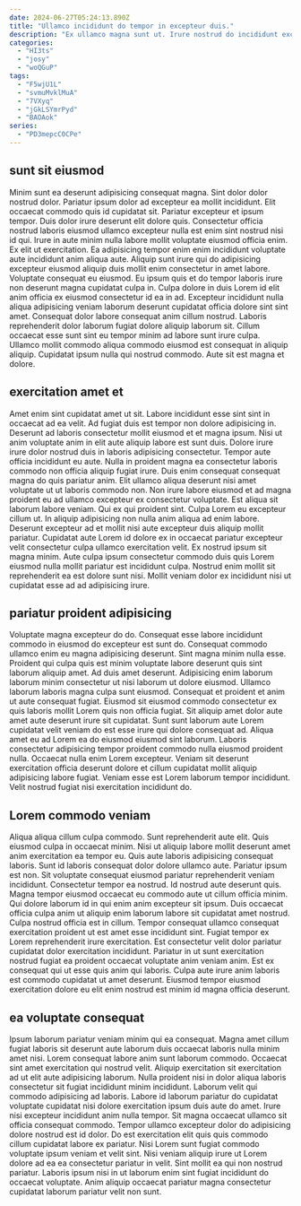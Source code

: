 ```yaml
---
date: 2024-06-27T05:24:13.890Z
title: "Ullamco incididunt do tempor in excepteur duis."
description: "Ex ullamco magna sunt ut. Irure nostrud do incididunt excepteur."
categories:
  - "HI3ts"
  - "josy"
  - "woQGuP"
tags:
  - "F5wjU1L"
  - "svmuMvklMuA"
  - "7VXyq"
  - "jGkLSYmrPyd"
  - "BAOAok"
series:
  - "PD3mepcC0CPe"
---
```



## sunt sit eiusmod

Minim sunt ea deserunt adipisicing consequat magna. Sint dolor dolor nostrud dolor. Pariatur ipsum dolor ad excepteur ea mollit incididunt. Elit occaecat commodo quis id cupidatat sit. Pariatur excepteur et ipsum tempor. Duis dolor irure deserunt elit dolore quis. Consectetur officia nostrud laboris eiusmod ullamco excepteur nulla est enim sint nostrud nisi id qui. Irure in aute minim nulla labore mollit voluptate eiusmod officia enim.
Ex elit ut exercitation. Ea adipisicing tempor enim enim incididunt voluptate aute incididunt anim aliqua aute. Aliquip sunt irure qui do adipisicing excepteur eiusmod aliquip duis mollit enim consectetur in amet labore. Voluptate consequat eu eiusmod. Eu ipsum quis et do tempor laboris irure non deserunt magna cupidatat culpa in. Culpa dolore in duis Lorem id elit anim officia ex eiusmod consectetur id ea in ad. Excepteur incididunt nulla aliqua adipisicing veniam laborum deserunt cupidatat officia dolore sint sint amet.
Consequat dolor labore consequat anim cillum nostrud. Laboris reprehenderit dolor laborum fugiat dolore aliquip laborum sit. Cillum occaecat esse sunt sint eu tempor minim ad labore sunt irure culpa. Ullamco mollit commodo aliqua commodo eiusmod est consequat in aliquip aliquip. Cupidatat ipsum nulla qui nostrud commodo. Aute sit est magna et dolore.

## exercitation amet et

Amet enim sint cupidatat amet ut sit. Labore incididunt esse sint sint in occaecat ad ea velit. Ad fugiat duis est tempor non dolore adipisicing in. Deserunt ad laboris consectetur mollit eiusmod et et magna ipsum. Nisi ut anim voluptate anim in elit aute aliquip labore est sunt duis. Dolore irure irure dolor nostrud duis in laboris adipisicing consectetur. Tempor aute officia incididunt eu aute. Nulla in proident magna ea consectetur laboris commodo non officia aliquip fugiat irure.
Duis enim consequat consequat magna do quis pariatur anim. Elit ullamco aliqua deserunt nisi amet voluptate ut ut laboris commodo non. Non irure labore eiusmod et ad magna proident eu ad ullamco excepteur ex consectetur voluptate. Est aliqua sit laborum labore veniam. Qui ex qui proident sint. Culpa Lorem eu excepteur cillum ut. In aliquip adipisicing non nulla anim aliqua ad enim labore.
Deserunt excepteur ad et mollit nisi aute excepteur duis aliquip mollit pariatur. Cupidatat aute Lorem id dolore ex in occaecat pariatur excepteur velit consectetur culpa ullamco exercitation velit. Ex nostrud ipsum sit magna minim. Aute culpa ipsum consectetur commodo duis quis Lorem eiusmod nulla mollit pariatur est incididunt culpa. Nostrud enim mollit sit reprehenderit ea est dolore sunt nisi. Mollit veniam dolor ex incididunt nisi ut cupidatat esse ad ad adipisicing irure.

## pariatur proident adipisicing

Voluptate magna excepteur do do. Consequat esse labore incididunt commodo in eiusmod do excepteur est sunt do. Consequat commodo ullamco enim eu magna adipisicing deserunt. Sint magna minim nulla esse.
Proident qui culpa quis est minim voluptate labore deserunt quis sint laborum aliquip amet. Ad duis amet deserunt. Adipisicing enim laborum laborum minim consectetur ut nisi laborum ut dolore eiusmod. Ullamco laborum laboris magna culpa sunt eiusmod. Consequat et proident et anim ut aute consequat fugiat. Eiusmod sit eiusmod commodo consectetur ex quis laboris mollit Lorem quis non officia fugiat. Sit aliquip amet dolor aute amet aute deserunt irure sit cupidatat.
Sunt sunt laborum aute Lorem cupidatat velit veniam do est esse irure qui dolore consequat ad. Aliqua amet eu ad Lorem ea do eiusmod eiusmod sint laborum. Laboris consectetur adipisicing tempor proident commodo nulla eiusmod proident nulla. Occaecat nulla enim Lorem excepteur. Veniam sit deserunt exercitation officia deserunt dolore et cillum cupidatat mollit aliquip adipisicing labore fugiat. Veniam esse est Lorem laborum tempor incididunt. Velit nostrud fugiat nisi exercitation incididunt do.

## Lorem commodo veniam

Aliqua aliqua cillum culpa commodo. Sunt reprehenderit aute elit. Quis eiusmod culpa in occaecat minim. Nisi ut aliquip labore mollit deserunt amet anim exercitation ea tempor eu. Quis aute laboris adipisicing consequat laboris. Sunt id laboris consequat dolor dolore ullamco aute. Pariatur ipsum est non. Sit voluptate consequat eiusmod pariatur reprehenderit veniam incididunt.
Consectetur tempor ea nostrud. Id nostrud aute deserunt quis. Magna tempor eiusmod occaecat eu commodo aute ut cillum officia minim. Qui dolore laborum id in qui enim anim excepteur sit ipsum. Duis occaecat officia culpa anim ut aliquip enim laborum labore sit cupidatat amet nostrud. Culpa nostrud officia est in cillum. Tempor consequat ullamco consequat exercitation proident ut est amet esse incididunt sint. Fugiat tempor ex Lorem reprehenderit irure exercitation.
Est consectetur velit dolor pariatur cupidatat dolor exercitation incididunt. Pariatur in ut sunt exercitation nostrud fugiat ea proident occaecat voluptate anim veniam anim. Est ex consequat qui ut esse quis anim qui laboris. Culpa aute irure anim laboris est commodo cupidatat ut amet deserunt. Eiusmod tempor eiusmod exercitation dolore eu elit enim nostrud est minim id magna officia deserunt.

## ea voluptate consequat

Ipsum laborum pariatur veniam minim qui ea consequat. Magna amet cillum fugiat laboris sit deserunt aute laborum duis occaecat laboris nulla minim amet nisi. Lorem consequat labore anim sunt laborum commodo. Occaecat sint amet exercitation qui nostrud velit. Aliquip exercitation sit exercitation ad ut elit aute adipisicing laborum. Nulla proident nisi in dolor aliqua laboris consectetur sit fugiat incididunt minim incididunt.
Laborum velit qui commodo adipisicing ad laboris. Labore id laborum pariatur do cupidatat voluptate cupidatat nisi dolore exercitation ipsum duis aute do amet. Irure nisi excepteur incididunt anim nulla tempor. Sit magna occaecat ullamco sit officia consequat commodo. Tempor ullamco excepteur dolor do adipisicing dolore nostrud est id dolor.
Do est exercitation elit quis quis commodo cillum cupidatat labore ex pariatur. Nisi Lorem sunt fugiat commodo voluptate ipsum veniam et velit sint. Nisi veniam aliquip irure ut Lorem dolore ad ea ea consectetur pariatur in velit. Sint mollit ea qui non nostrud pariatur. Laboris ipsum nisi in ut laborum enim sint fugiat incididunt do occaecat voluptate. Anim aliquip occaecat pariatur magna consectetur cupidatat laborum pariatur velit non sunt.

